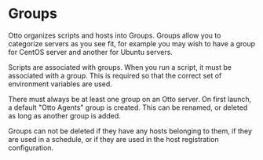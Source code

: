 # Groups

Otto organizes scripts and hosts into Groups. Groups allow you to categorize servers as you see fit, for example you may
wish to have a group for CentOS server and another for Ubuntu servers.

Scripts are associated with groups. When you run a script, it must be associated with a group. This is required so that
the correct set of environment variables are used.

There must always be at least one group on an Otto server. On first launch, a default "Otto Agents" group is created.
This can be renamed, or deleted as long as another group is added.

Groups can not be deleted if they have any hosts belonging to them, if they are used in a schedule, or if they are used
in the host registration configuration.
